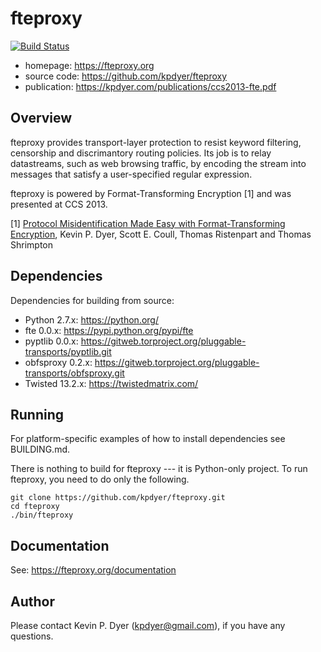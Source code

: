 fteproxy
========

[![Build Status](https://travis-ci.org/kpdyer/fteproxy.svg?branch=master)](https://travis-ci.org/kpdyer/fteproxy)

* homepage: https://fteproxy.org
* source code: https://github.com/kpdyer/fteproxy
* publication: https://kpdyer.com/publications/ccs2013-fte.pdf

Overview
--------

fteproxy provides transport-layer protection to resist keyword filtering, censorship and discrimantory routing policies.
Its job is to relay datastreams, such as web browsing traffic, by encoding the stream into messages that satisfy a user-specified regular expression. 

fteproxy is powered by Format-Transforming Encryption [1] and was presented at CCS 2013.

[1] [Protocol Misidentification Made Easy with Format-Transforming Encryption](https://kpdyer.com/publications/ccs2013-fte.pdf), Kevin P. Dyer, Scott E. Coull, Thomas Ristenpart and Thomas Shrimpton

Dependencies
--------

Dependencies for building from source:
* Python 2.7.x: https://python.org/
* fte 0.0.x: https://pypi.python.org/pypi/fte
* pyptlib 0.0.x: https://gitweb.torproject.org/pluggable-transports/pyptlib.git
* obfsproxy 0.2.x: https://gitweb.torproject.org/pluggable-transports/obfsproxy.git
* Twisted 13.2.x: https://twistedmatrix.com/

Running
-------

For platform-specific examples of how to install dependencies see BUILDING.md.

There is nothing to build for fteproxy --- it is Python-only project. To run fteproxy, you need to do only the following.

```
git clone https://github.com/kpdyer/fteproxy.git
cd fteproxy
./bin/fteproxy
```

Documentation
-------------

See: https://fteproxy.org/documentation

Author
------

Please contact Kevin P. Dyer (kpdyer@gmail.com), if you have any questions.
